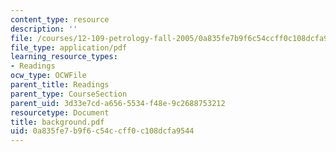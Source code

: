 ```yaml
---
content_type: resource
description: ''
file: /courses/12-109-petrology-fall-2005/0a835fe7b9f6c54ccff0c108dcfa9544_background.pdf
file_type: application/pdf
learning_resource_types:
- Readings
ocw_type: OCWFile
parent_title: Readings
parent_type: CourseSection
parent_uid: 3d33e7cd-a656-5534-f48e-9c2688753212
resourcetype: Document
title: background.pdf
uid: 0a835fe7-b9f6-c54c-cff0-c108dcfa9544
---
```

